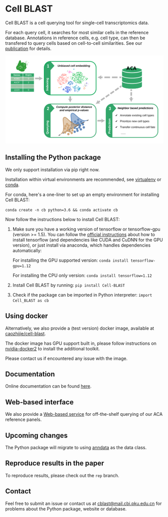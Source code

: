 # Cell BLAST

Cell BLAST is a cell querying tool for single-cell transcriptomics data.

For each query cell, it searches for most similar cells in the reference database.
Annotations in reference cells, e.g. cell type, can then be transfered to query
cells based on cell-to-cell similarities. See our
[publication](https://www.nature.com/articles/s41467-020-17281-7) for details.

![flowchart](docs/_static/flowchart.svg)

## Installing the Python package

We only support installation via pip right now.

Installation within virtual environments are recommended, see
[virtualenv](https://virtualenv.pypa.io/en/latest/) or
[conda](https://conda.io/docs/user-guide/tasks/manage-environments.html).

For conda, here's a one-liner to set up an empty environment
for installing Cell BLAST:

`conda create -n cb python=3.6 && conda activate cb`

Now follow the instructions below to install Cell BLAST:

1. Make sure you have a working version of tensorflow or tensorflow-gpu
   (version >= 1.5). You can follow the
   [official instructions](https://www.tensorflow.org/install/)
   about how to install tensorflow (and dependencies like CUDA and CuDNN
   for the GPU version), or just install via anaconda, which handles
   dependencies automatically:

   For installing the GPU supported version:
   `conda install tensorflow-gpu=1.12`

   For installing the CPU only version:
   `conda install tensorflow=1.12`

2. Install Cell BLAST by running:
   `pip install Cell-BLAST`

3. Check if the package can be imported in Python interpreter:
   `import Cell_BLAST as cb`

## Using docker

Alternatively, we also provide a (test version) docker image, available at
[caozhijie/cell-blast](https://hub.docker.com/repository/docker/caozhijie/cell-blast).

The docker image has GPU support built in, please follow instructions on
[nvidia-docker2](https://docs.nvidia.com/datacenter/cloud-native/container-toolkit/install-guide.html)
to install the additional toolkit.

Please contact us if encountered any issue with the image.

## Documentation

Online documentation can be found [here](http://cblast.gao-lab.org/doc-latest/index.html).

## Web-based interface

We also provide a [Web-based service](http://cblast.gao-lab.org/) for
off-the-shelf querying of our ACA reference panels.

## Upcoming changes

The Python package will migrate to using
[anndata](https://anndata.readthedocs.io/en/latest/index.html)
as the data class.

## Reproduce results in the paper

To reproduce results, please check out the `rep` branch.

## Contact

Feel free to submit an issue or contact us at
[cblast@mail.cbi.pku.edu.cn](mailto:cblast@mail.cbi.pku.edu.cn)
for problems about the Python package, website or database.

